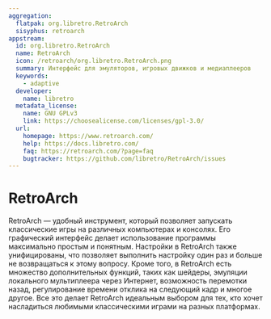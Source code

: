 ```yaml
---
aggregation:
  flatpak: org.libretro.RetroArch
  sisyphus: retroarch
appstream:
  id: org.libretro.RetroArch
  name: RetroArch
  icon: /retroarch/org.libretro.RetroArch.png
  summary: Интерфейс для эмуляторов, игровых движков и медиаплееров
  keywords:
    - adaptive
  developer:
    name: libretro
  metadata_license:
    name: GNU GPLv3
    link: https://choosealicense.com/licenses/gpl-3.0/
  url:
    homepage: https://www.retroarch.com/
    help: https://docs.libretro.com/
    faq: https://retroarch.com/?page=faq
    bugtracker: https://github.com/libretro/RetroArch/issues
---
```


# RetroArch

RetroArch — удобный инструмент, который позволяет запускать классические игры на различных компьютерах и консолях. Его графический интерфейс делает использование программы максимально простым и понятным. Настройки в RetroArch также унифицированы, что позволяет выполнить настройку один раз и больше не возвращаться к этому вопросу.
Кроме того, в RetroArch есть множество дополнительных функций, таких как шейдеры, эмуляции локального мультиплеера через Интернет, возможность перемотки назад, регулирование времени отклика на следующий кадр и многое другое. Все это делает RetroArch идеальным выбором для тех, кто хочет насладиться любимыми классическими играми на разных платформах.

<!--@include: @apps/_parts/install/content-repo.md-->
<!--@include: @apps/_parts/install/content-flatpak.md-->
